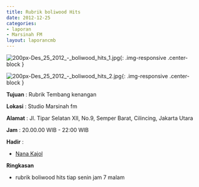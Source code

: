 ```yaml
---
title: Rubrik boliwood Hits
date: 2012-12-25
categories:
- laporan
- Marsinah FM
layout: laporancmb
---
```



![200px-Des_25_2012_-_boliwood_hits_1.jpg](/uploads/200px-Des_25_2012_-_boliwood_hits_1.jpg){: .img-responsive .center-block }

![200px-Des_25_2012_-_boliwood_hits_2.jpg](/uploads/200px-Des_25_2012_-_boliwood_hits_2.jpg){: .img-responsive .center-block }


**Tujuan** : Rubrik Tembang kenangan 

**Lokasi** : Studio Marsinah fm 

**Alamat** : Jl. Tipar Selatan XII, No.9, Semper Barat, Cilincing, Jakarta Utara 

**Jam** : 20.00.00 WIB - 22:00 WIB 

**Hadir** :
* [Nana Kajol](http://wiki.ciptamedia.org/wiki/Nana_Kajol)

**Ringkasan**  
* rubrik boliwood hits tiap senin jam 7 malam
